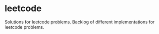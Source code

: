 # leetcode
Solutions for leetcode problems.
Backlog of different implementations for leetcode problems.
